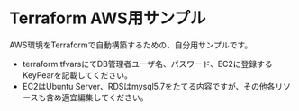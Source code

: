 # Terraform AWS用サンプル

AWS環境をTerraformで自動構築するための、自分用サンプルです。

  - terraform.tfvarsにてDB管理者ユーザ名、パスワード、EC2に登録するKeyPearを記載してください。
  - EC2はUbuntu Server、RDSはmysql5.7をたてる内容ですが、その他各リソースも含め適宜編集してください。

